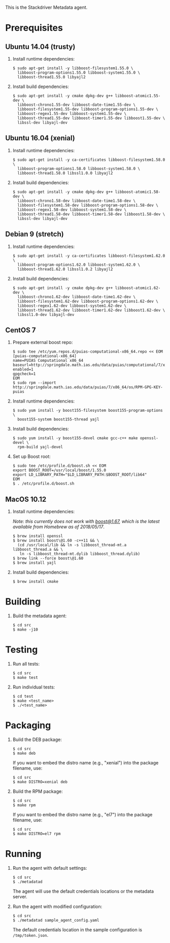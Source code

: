 This is the Stackdriver Metadata agent.

# Prerequisites

## Ubuntu 14.04 (trusty)

1. Install runtime dependencies:

       $ sudo apt-get install -y libboost-filesystem1.55.0 \
         libboost-program-options1.55.0 libboost-system1.55.0 \
         libboost-thread1.55.0 libyajl2

2. Install build dependencies:

       $ sudo apt-get install -y cmake dpkg-dev g++ libboost-atomic1.55-dev \
         libboost-chrono1.55-dev libboost-date-time1.55-dev \
         libboost-filesystem1.55-dev libboost-program-options1.55-dev \
         libboost-regex1.55-dev libboost-system1.55-dev \
         libboost-thread1.55-dev libboost-timer1.55-dev libboost1.55-dev \
         libssl-dev libyajl-dev

## Ubuntu 16.04 (xenial)

1. Install runtime dependencies:

       $ sudo apt-get install -y ca-certificates libboost-filesystem1.58.0 \
         libboost-program-options1.58.0 libboost-system1.58.0 \
         libboost-thread1.58.0 libssl1.0.0 libyajl2

2. Install build dependencies:

       $ sudo apt-get install -y cmake dpkg-dev g++ libboost-atomic1.58-dev \
         libboost-chrono1.58-dev libboost-date-time1.58-dev \
         libboost-filesystem1.58-dev libboost-program-options1.58-dev \
         libboost-regex1.58-dev libboost-system1.58-dev \
         libboost-thread1.58-dev libboost-timer1.58-dev libboost1.58-dev \
         libssl-dev libyajl-dev

## Debian 9 (stretch)

1. Install runtime dependencies:

       $ sudo apt-get install -y ca-certificates libboost-filesystem1.62.0 \
         libboost-program-options1.62.0 libboost-system1.62.0 \
         libboost-thread1.62.0 libssl1.0.2 libyajl2

2. Install build dependencies:

       $ sudo apt-get install -y cmake dpkg-dev g++ libboost-atomic1.62-dev \
         libboost-chrono1.62-dev libboost-date-time1.62-dev \
         libboost-filesystem1.62-dev libboost-program-options1.62-dev \
         libboost-regex1.62-dev libboost-system1.62-dev \
         libboost-thread1.62-dev libboost-timer1.62-dev libboost1.62-dev \
         libssl1.0-dev libyajl-dev

## CentOS 7

1. Prepare external boost repo:

       $ sudo tee /etc/yum.repos.d/puias-computational-x86_64.repo << EOM
       [puias-computational-x86_64]
       name=PUIAS Computational x86_64
       baseurl=http://springdale.math.ias.edu/data/puias/computational/7/x86_64
       enabled=1
       gpgcheck=1
       EOM
       $ sudo rpm --import http://springdale.math.ias.edu/data/puias/7/x86_64/os/RPM-GPG-KEY-puias

2. Install runtime dependencies:

       $ sudo yum install -y boost155-filesystem boost155-program-options \
         boost155-system boost155-thread yajl

3. Install build dependencies:

       $ sudo yum install -y boost155-devel cmake gcc-c++ make openssl-devel \
         rpm-build yajl-devel

4. Set up Boost root:

       $ sudo tee /etc/profile.d/boost.sh << EOM
       export BOOST_ROOT=/usr/local/boost/1.55.0
       export LD_LIBRARY_PATH="$LD_LIBRARY_PATH:$BOOST_ROOT/lib64"
       EOM
       $ . /etc/profile.d/boost.sh

## MacOS 10.12

1. Install runtime dependencies:

   *Note: this currently does not work with boost@1.67, which is the latest
   available from Homebrew as of 2018/05/17*.

       $ brew install openssl
       $ brew install boost\@1.60 -c++11 && \
         (cd /usr/local/lib && ln -s libboost_thread-mt.a libboost_thread.a && \
          ln -s libboost_thread-mt.dylib libboost_thread.dylib)
       $ brew link --force boost\@1.60
       $ brew install yajl

2. Install build dependencies:

       $ brew install cmake

# Building

1. Build the metadata agent:

       $ cd src
       $ make -j10

# Testing

1. Run all tests:

       $ cd src
       $ make test

2. Run individual tests:

       $ cd test
       $ make <test_name>
       $ ./<test_name>

# Packaging

1. Build the DEB package:

       $ cd src
       $ make deb

   If you want to embed the distro name (e.g., "xenial") into the package
   filename, use:

       $ cd src
       $ make DISTRO=xenial deb

2. Build the RPM package:

       $ cd src
       $ make rpm

   If you want to embed the distro name (e.g., "el7") into the package
   filename, use:

       $ cd src
       $ make DISTRO=el7 rpm

# Running

1. Run the agent with default settings:

       $ cd src
       $ ./metadatad

   The agent will use the default credentials locations or the metadata server.

2. Run the agent with modified configuration:

       $ cd src
       $ ./metadatad sample_agent_config.yaml

   The default credentials location in the sample configuration is `/tmp/token.json`.
